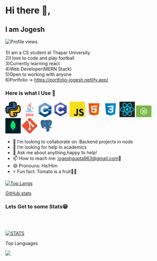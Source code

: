<!--
**jogeshgupta963/jogeshgupta963** is a ✨ _special_ ✨ repository because its `README.md` (this file) appears on your GitHub profile.



!! Incase u r not accustomed to markdown use this to create yourself a page just like mine => https://arturssmirnovs.github.io/github-profile-readme-generator/
-->

# Hi there 👋,

## I am Jogesh

![Profile views](https://gpvc.arturio.dev/jogeshgupta963)  
<br>
1)I am a CS student at Thapar University
<br>
2)I love to code and play football
<br>
3)Currently learning react
<br>
4)Web Developer(MERN Stack)
<br>
5)Open to working with anyone
<br>
6)Portfolio -> https://portfolio-jogesh.netlify.app/
<br>

<!-- Langusages I use: HTML/CSS/JS/Node/MongoDb/C++/Java -->
<h3>Here is what I Use 👀</h3>
<p float="left">
    <img src="./Icons/Python.webp" width="48" />
    <img src="./Icons/Java.webp" width="48" />
    <img src="./Icons/c++.png" width="40" />
    <img src="./Icons/c.png" width="49" />
    <img src="./Icons/js.png" width="48" />
    <!-- <img src="./Icons/html-1.svg" width="48" /> -->
    <svg xmlns="http://www.w3.org/2000/svg" x="0px" y="0px"
width="48" height="48"
viewBox="0 0 48 48"
style=" fill:#000000;"><path fill="#E65100" d="M41,5H7l3,34l14,4l14-4L41,5L41,5z"></path><path fill="#FF6D00" d="M24 8L24 39.9 35.2 36.7 37.7 8z"></path><path fill="#FFF" d="M24,25v-4h8.6l-0.7,11.5L24,35.1v-4.2l4.1-1.4l0.3-4.5H24z M32.9,17l0.3-4H24v4H32.9z"></path><path fill="#EEE" d="M24,30.9v4.2l-7.9-2.6L15.7,27h4l0.2,2.5L24,30.9z M19.1,17H24v-4h-9.1l0.7,12H24v-4h-4.6L19.1,17z"></path></svg>
    <svg xmlns="http://www.w3.org/2000/svg" x="0px" y="0px"
width="48" height="48"
viewBox="0 0 48 48"
style=" fill:#000000;"><path fill="#0277BD" d="M41,5H7l3,34l14,4l14-4L41,5L41,5z"></path><path fill="#039BE5" d="M24 8L24 39.9 35.2 36.7 37.7 8z"></path><path fill="#FFF" d="M33.1 13L24 13 24 17 28.9 17 28.6 21 24 21 24 25 28.4 25 28.1 29.5 24 30.9 24 35.1 31.9 32.5 32.6 21 32.6 21z"></path><path fill="#EEE" d="M24,13v4h-8.9l-0.3-4H24z M19.4,21l0.2,4H24v-4H19.4z M19.8,27h-4l0.3,5.5l7.9,2.6v-4.2l-4.1-1.4L19.8,27z"></path></svg> 
    <img src="./Icons/react.png" width="48" />
    <img src="./Icons/node.png" width="48" />
    <img src="./Icons/mongosb.png" width="48" />
    <img src="./Icons/git.png" width="48" />
    <img src="./Icons/postgres.jpg" width="48" />
    
</p>

- 👯 I’m looking to collaborate on :Backend projects in node
- 🤔 I’m looking for help in academics
- 💬 Ask me about anything,happy to help!
- 📫 How to reach me: jogeshgupta963@gmail.com📧
- 😄 Pronouns: He/Him
- ⚡ Fun fact: Tomato is a fruit🤯🤯

 [![Top Langs](https://github-readme-stats.vercel.app/api/top-langs/?username=jogeshgupta963)](https://github.com/anuraghazra/github-readme-stats)

[GitHub stats](https://github-readme-stats.vercel.app/api?username=jogeshgupta963&show_icons=true) 

<!--
[![trophy](https://github-profile-trophy.vercel.app/?username=jogeshgupta963)](https://github.com/ryo-ma/github-profile-trophy) -->

<h3>Lets Get to some Stats😁</h3>
<br><br>
<p align="left"><a href="https://github.com/jogeshgupta963"><img alt="STATS" src="https://github-readme-stats.vercel.app/api?username=jogeshgupta963&show_icons=true&theme=radical" alt="jogeshgupta963"></a></p>

<!-- <img width="44%" src="https://github-readme-streak-stats.herokuapp.com/?user=jogeshgupta963&theme=omni&hide_border=true&include_all_commits=true&hide_title=true" /> -->

<p > Top Languages</p><img width="35%"  src="https://github-readme-stats.vercel.app/api/top-langs/?username=jogeshgupta963&layout=compact&theme=omni&hide_border=true&hide_title=true" />
<!-- <img alt="Akshat's Activity Graph" width="99%" src="https://activity-graph.herokuapp.com/graph?username=jogeshgupta963&bg_color=191621&color=e4dc87&line=cc70a9&point=ffffff&hide_border=true"> -->
